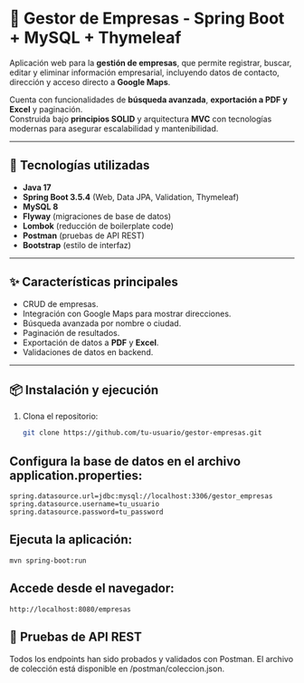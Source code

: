 # 📌 Gestor de Empresas - Spring Boot + MySQL + Thymeleaf

Aplicación web para la **gestión de empresas**, que permite registrar, buscar, editar y eliminar información empresarial, incluyendo datos de contacto, dirección y acceso directo a **Google Maps**.

Cuenta con funcionalidades de **búsqueda avanzada**, **exportación a PDF y Excel** y paginación.  
Construida bajo **principios SOLID** y arquitectura **MVC** con tecnologías modernas para asegurar escalabilidad y mantenibilidad.

---

## 🚀 Tecnologías utilizadas
- **Java 17**  
- **Spring Boot 3.5.4** (Web, Data JPA, Validation, Thymeleaf)  
- **MySQL 8**  
- **Flyway** (migraciones de base de datos)  
- **Lombok** (reducción de boilerplate code)  
- **Postman** (pruebas de API REST)  
- **Bootstrap** (estilo de interfaz)  

---

## ✨ Características principales
- CRUD de empresas.
- Integración con Google Maps para mostrar direcciones.
- Búsqueda avanzada por nombre o ciudad.
- Paginación de resultados.
- Exportación de datos a **PDF** y **Excel**.
- Validaciones de datos en backend.

---

## 📦 Instalación y ejecución
1. Clona el repositorio:
   ```bash
   git clone https://github.com/tu-usuario/gestor-empresas.git

  ## Configura la base de datos en el archivo application.properties:
    spring.datasource.url=jdbc:mysql://localhost:3306/gestor_empresas
    spring.datasource.username=tu_usuario
    spring.datasource.password=tu_password

## Ejecuta la aplicación:
    mvn spring-boot:run
    
## Accede desde el navegador:
    http://localhost:8080/empresas

## 🧪 Pruebas de API REST
 Todos los endpoints han sido probados y validados con Postman.
El archivo de colección está disponible en /postman/coleccion.json.
    



   
